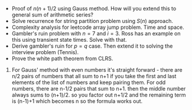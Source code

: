 - Proof of $n(n+1)/2$ using Gauss method. How will you extend this to general sum of arithmetic series?
- Solve recurrence for string partition problem using $S(n)$ approach.
- Complexity analysis for leetcode array jump problem. Time and space.
- Gambler's ruin problem with $n=7$ and $i=3$. Ross has an example on this using transient state times. Solve with that.
- Derive gambler's ruin for $p=q$ case. Then extend it to solving the interview problem (Tennis).
- Prove the white path theorem from CLRS.


1. For Gauss' method with even numbers it's straight forward - there are n/2 pairs of numbers that all sum to n+1 if you take the first and last elements of the list of numbers and keep pairing them. 
	For odd numbers, there are n-1/2 pairs that sum to n+1. then the middle number always sums to (n+1)/2. so you factor out n+1/2 and the remaining term is (n-1)+1 which becomes n so the formula works out.
